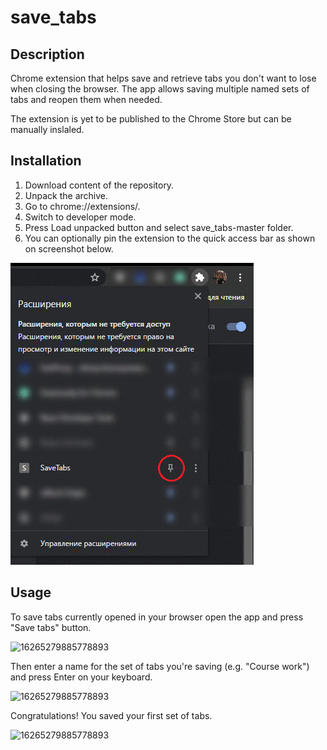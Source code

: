 # save_tabs

## Description

Chrome extension that helps save and retrieve tabs you don't want to lose when closing the browser.
The app allows saving multiple named sets of tabs and reopen them when needed.

The extension is yet to be published to the Chrome Store but can be manually inslaled.

## Installation

1. Download content of the repository.
2. Unpack the archive.
3. Go to chrome://extensions/.
4. Switch to developer mode.
5. Press Load unpacked button and select save_tabs-master folder.
6. You can optionally pin the extension to the quick access bar as shown on screenshot below.

![alt text](screenshot.jpg "Screenshot")

## Usage

To save tabs currently opened in your browser open the app and press "Save tabs" button.

![16265279885778893](https://user-images.githubusercontent.com/50871977/126038946-052e8a26-c98c-4689-8745-77dc13b56ff9.jpg)

Then enter a name for the set of tabs you're saving (e.g. "Course work") and press Enter on your keyboard.

![16265279885778893](https://user-images.githubusercontent.com/50871977/126038979-f6cdc8de-c3b9-42a6-8d08-f55026469c2e.jpg)

Congratulations! You saved your first set of tabs.

![16265279885778893](https://user-images.githubusercontent.com/50871977/126039001-31f20185-6ccb-4c19-b367-4d9bc3f02a10.jpg)

